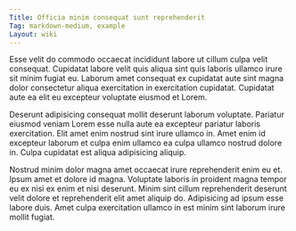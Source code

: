 ```yaml
---
Title: Officia minim consequat sunt reprehenderit
Tag: markdown-medium, example
Layout: wiki
---
```

Esse velit do commodo occaecat incididunt labore ut cillum culpa velit consequat. Cupidatat labore velit quis aliqua sint quis laboris ullamco irure sit minim fugiat eu. Laborum amet consequat ex cupidatat aute sint magna dolor consectetur aliqua exercitation in exercitation cupidatat. Cupidatat aute ea elit eu excepteur voluptate eiusmod et Lorem.

Deserunt adipisicing consequat mollit deserunt laborum voluptate. Pariatur eiusmod veniam Lorem esse nulla aute ea excepteur pariatur laboris exercitation. Elit amet enim nostrud sint irure ullamco in. Amet enim id excepteur laborum et culpa enim ullamco ea culpa ullamco nostrud dolore in. Culpa cupidatat est aliqua adipisicing aliquip.

Nostrud minim dolor magna amet occaecat irure reprehenderit enim eu et. Ipsum amet et dolore id magna. Voluptate laboris in proident magna tempor eu ex nisi ex enim et nisi deserunt. Minim sint cillum reprehenderit deserunt velit dolore et reprehenderit elit amet aliquip do. Adipisicing ad ipsum esse labore duis. Amet culpa exercitation ullamco in est minim sint laborum irure mollit fugiat.